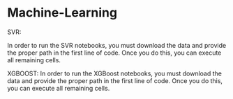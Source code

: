 # Machine-Learning

SVR:

In order to run the SVR notebooks, you must download the data and provide the proper path in the first line of code. Once you do this, you can execute all remaining cells. 

XGBOOST:
In order to run the XGBoost notebooks, you must download the data and provide the proper path in the first line of code. Once you do this, you can execute all remaining cells.
